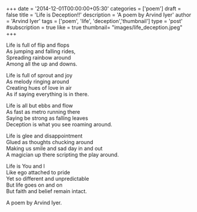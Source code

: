 +++
date = '2014-12-01T00:00:00+05:30'
categories = ['poem'] 
draft = false
title = 'Life is Deception!!'
description = 'A poem by Arvind Iyer'
author = 'Arvind Iyer'
tags = ['poem', 'life', 'deception','thumbnail']
type = 'post'
#subscription = true
like = true
thumbnail= "images/life_deception.jpeg"
+++

 
<!-- #### Life is Deception!! -->

Life is full of flip and flops  
As jumping and falling rides,  
Spreading rainbow around  
Among all the up and downs.  

Life is full of sprout and joy  
As melody ringing around  
Creating hues of love in air  
As if saying everything is in there.  

Life is all but ebbs and flow  
As fast as metro running there  
Saying be strong as falling leaves  
Deception is what you see roaming around.  

Life is glee and disappointment  
Glued as thoughts chucking around  
Making us smile and sad day in and out  
A magician up there scripting the play around.  

Life is You and I  
Like ego attached to pride  
Yet so different and unpredictable  
But life goes on and on  
But faith and belief remain intact.  

A poem by Arvind Iyer.